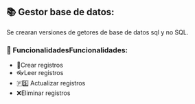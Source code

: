 
## 📚 Gestor base de datos:

Se crearan versiones de getores de base de datos sql y no SQL.

### 📃 FuncionalidadesFuncionalidades:

- 📃Crear registros
- 👓Leer registros
- 🇫5️⃣ Actualizar registros
- ❌Eliminar registros
